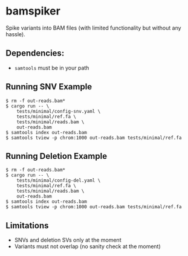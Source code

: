 # bamspiker

Spike variants into BAM files (with limited functionality but without any hassle).

## Dependencies:

- `samtools` must be in your path

## Running SNV Example

```
$ rm -f out-reads.bam*
$ cargo run -- \
    tests/minimal/config-snv.yaml \
    tests/minimal/ref.fa \
    tests/minimal/reads.bam \
    out-reads.bam
$ samtools index out-reads.bam
$ samtools tview -p chrom:1000 out-reads.bam tests/minimal/ref.fa
```

## Running Deletion Example

```
$ rm -f out-reads.bam*
$ cargo run -- \
    tests/minimal/config-del.yaml \
    tests/minimal/ref.fa \
    tests/minimal/reads.bam \
    out-reads.bam
$ samtools index out-reads.bam
$ samtools tview -p chrom:1000 out-reads.bam tests/minimal/ref.fa
```

## Limitations

- SNVs and deletion SVs only at the moment
- Variants must not overlap (no sanity check at the moment)
